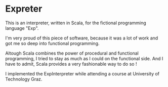 # Expreter

This is an interpreter, written in Scala, for the fictional programming language "Exp". 

I'm very proud of this piece of software, because it was a lot of work and got me so deep into functional programming. 

Altough Scala combines the power of procedural and functional programming, I tried to stay as much as I could on the functional side. And I have to admit, Scala provides a very fashionable way to do so !

I implemented the ExpInterpreter while attending a course at University of Technology Graz.
